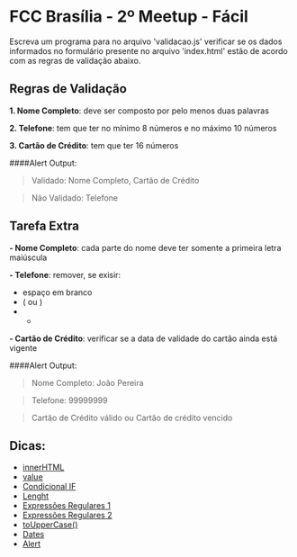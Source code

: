 # FCC Brasília - 2º Meetup - Fácil

Escreva um programa para no arquivo 'validacao.js' verificar se os dados informados no formulário presente no arquivo 'index.html' estão de acordo com as regras de validação abaixo.

## Regras de Validação

**1. Nome Completo**: deve ser composto por pelo menos duas palavras
  
**2. Telefone**: tem que ter no mínimo 8 números e no máximo 10 números

**3. Cartão de Crédito**: tem que ter 16 números

####Alert Output:

>Validado: Nome Completo, Cartão de Crédito

>Não Validado: Telefone


## Tarefa Extra
**- Nome Completo**: cada parte do nome deve ter somente a primeira letra maiúscula

**- Telefone**: remover, se exisir:
  * espaço em branco
  * ( ou )
  * -
  
**- Cartão de Crédito**: verificar se a data de validade do cartão ainda está vigente

####Alert Output:

>Nome Completo: João Pereira

>Telefone: 99999999

>Cartão de Crédito válido ou Cartão de crédito vencido

## Dicas:
* [innerHTML](http://www.w3schools.com/jsref/prop_html_innerhtml.asp)
* [value](http://www.w3schools.com/jsref/prop_text_value.asp)
* [Condicional IF](https://developer.mozilla.org/pt-BR/docs/Web/JavaScript/Reference/Statements/if...else)
* [Lenght](http://www.w3schools.com/jsref/jsref_length_string.asp)
* [Expressões Regulares 1](https://developer.mozilla.org/pt-BR/docs/Web/JavaScript/Guide/Regular_Expressions)
* [Expressões Regulares 2](http://eloquentjavascript.net/09_regexp.html)
* [toUpperCase()](http://www.w3schools.com/jsref/jsref_touppercase.asp)
* [Dates](http://www.w3schools.com/js/js_dates.asp)
* [Alert](http://www.w3schools.com/jsref/met_win_alert.asp)


